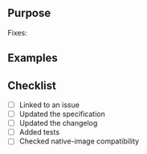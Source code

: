 ## Purpose

Fixes:

## Examples

## Checklist
- [ ] Linked to an issue
- [ ] Updated the specification
- [ ] Updated the changelog
- [ ] Added tests
- [ ] Checked native-image compatibility
